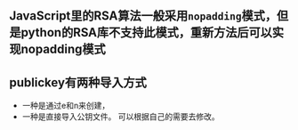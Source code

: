 ## JavaScript里的RSA算法一般采用`nopadding`模式，但是python的RSA库不支持此模式，重新方法后可以实现nopadding模式
## publickey有两种导入方式
- 一种是通过e和n来创建，
- 一种是直接导入公钥文件。
可以根据自己的需要去修改。
